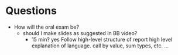# Questions

- How will the oral exam be?
  - should I make slides as suggested in BB video?
    - 15 min?
yes
Follow high-level structure of report
  high level explanation of language.
    call by value, sum types, etc.
  ...